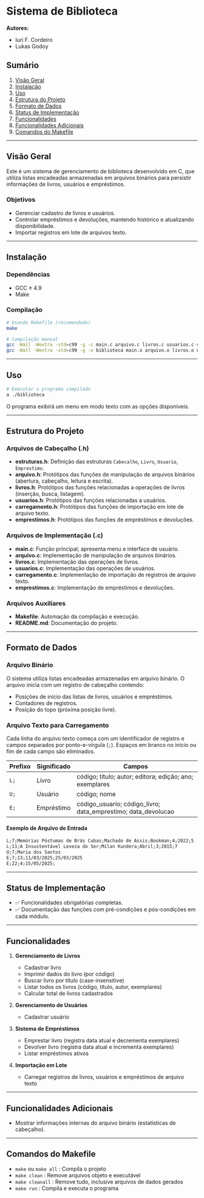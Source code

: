 # Sistema de Biblioteca

**Autores:**

- Iuri F. Cordeiro
- Lukas Godoy

## Sumário

1. [Visão Geral](#visão-geral)
2. [Instalação](#instalação)
3. [Uso](#uso)
4. [Estrutura do Projeto](#estrutura-do-projeto)
5. [Formato de Dados](#formato-de-dados)
6. [Status de Implementação](#status-de-implementação)
7. [Funcionalidades](#funcionalidades)
8. [Funcionalidades Adicionais](#funcionalidades-adicionais)
9. [Comandos do Makefile](#comandos-do-makefile)

---

## Visão Geral

Este é um sistema de gerenciamento de biblioteca desenvolvido em C, que utiliza listas encadeadas armazenadas em arquivos binários para persistir informações de livros, usuários e empréstimos.

### Objetivos

- Gerenciar cadastro de livros e usuários.
- Controlar empréstimos e devoluções, mantendo histórico e atualizando disponibilidade.
- Importar registros em lote de arquivos texto.

---

## Instalação

### Dependências

- GCC ≥ 4.9
- Make

### Compilação

```bash
# Usando Makefile (recomendado)
make

# Compilação manual
gcc -Wall -Wextra -std=c99 -g -c main.c arquivo.c livros.c usuarios.c carregamento.c emprestimos.c
gcc -Wall -Wextra -std=c99 -g -o biblioteca main.o arquivo.o livros.o usuarios.o carregamento.o emprestimos.o
```

---

## Uso

```bash
# Executar o programa compilado
a ./biblioteca
```

O programa exibirá um menu em modo texto com as opções disponíveis.

---

## Estrutura do Projeto

### Arquivos de Cabeçalho (.h)

- **estruturas.h**: Definição das estruturas `Cabecalho`, `Livro`, `Usuario`, `Emprestimo`.
- **arquivo.h**: Protótipos das funções de manipulação de arquivos binários (abertura, cabeçalho, leitura e escrita).
- **livros.h**: Protótipos das funções relacionadas a operações de livros (inserção, busca, listagem).
- **usuarios.h**: Protótipos das funções relacionadas a usuários.
- **carregamento.h**: Protótipos das funções de importação em lote de arquivo texto.
- **emprestimos.h**: Protótipos das funções de empréstimos e devoluções.

### Arquivos de Implementação (.c)

- **main.c**: Função principal; apresenta menu e interface de usuário.
- **arquivo.c**: Implementação de manipulação de arquivos binários.
- **livros.c**: Implementação das operações de livros.
- **usuarios.c**: Implementação das operações de usuários.
- **carregamento.c**: Implementação de importação de registros de arquivo texto.
- **emprestimos.c**: Implementação de empréstimos e devoluções.

### Arquivos Auxiliares

- **Makefile**: Automação da compilação e execução.
- **README.md**: Documentação do projeto.

---

## Formato de Dados

### Arquivo Binário

O sistema utiliza listas encadeadas armazenadas em arquivo binário. O arquivo inicia com um registro de cabeçalho contendo:

- Posições de início das listas de livros, usuários e empréstimos.
- Contadores de registros.
- Posição do topo (próxima posição livre).

### Arquivo Texto para Carregamento

Cada linha do arquivo texto começa com um identificador de registro e campos separados por ponto-e-vírgula (`;`). Espaços em branco no início ou fim de cada campo são eliminados.

| Prefixo | Significado | Campos                                                            |
| ------- | ----------- | ----------------------------------------------------------------- |
| `L;`    | Livro       | código; título; autor; editora; edição; ano; exemplares           |
| `U;`    | Usuário     | código; nome                                                      |
| `E;`    | Empréstimo  | código\_usuario; código\_livro; data\_emprestimo; data\_devolucao |

#### Exemplo de Arquivo de Entrada

```txt
L;7;Memórias Póstumas de Brás Cubas;Machado de Assis;Bookman;4;2022;5
L;11;A Insustentável Leveza do Ser;Milan Kundera;Abril;3;2015;7
U;7;Maria dos Santos
E;7;13;11/03/2025;25/03/2025
E;22;4;15/05/2025;
```

---

## Status de Implementação

- ✅ Funcionalidades obrigatórias completas.
- ✅ Documentação das funções com pré-condições e pós-condições em cada módulo.

---

## Funcionalidades

1. **Gerenciamento de Livros**

   - Cadastrar livro
   - Imprimir dados do livro (por código)
   - Buscar livro por título (case-insensitive)
   - Listar todos os livros (código, título, autor, exemplares)
   - Calcular total de livros cadastrados

2. **Gerenciamento de Usuários**

   - Cadastrar usuário

3. **Sistema de Empréstimos**

   - Emprestar livro (registra data atual e decrementa exemplares)
   - Devolver livro (registra data atual e incrementa exemplares)
   - Listar empréstimos ativos

4. **Importação em Lote**

   - Carregar registros de livros, usuários e empréstimos de arquivo texto

---

## Funcionalidades Adicionais

- Mostrar informações internas do arquivo binário (estatísticas de cabeçalho).

---

## Comandos do Makefile

- `make` ou `make all`   : Compila o projeto
- `make clean`          : Remove arquivos objeto e executável
- `make cleanall`       : Remove tudo, inclusive arquivos de dados gerados
- `make run`            : Compila e executa o programa
